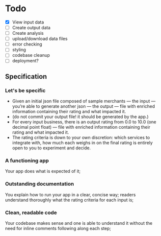 # Todo

- [x] View input data
- [ ] Create output data
- [ ] Create analysis
- [ ] upload/download data files
- [ ] error checking
- [ ] styling
- [ ] codebase cleanup
- [ ] deployment?

## Specification

### Let's be specific

- Given an initial json file composed of sample merchants — the input — you’re able to generate another json — the
output — file with enriched information containing their rating and what impacted it.
- (do not commit your output file! it should be generated by the app.)
- For every input business, there is an output rating from 0.0 to 10.0 (one decimal point float) — file with enriched 
information containing their rating and what impacted it.
- The rating criteria is down to your own discretion: which services to integrate with,
how much each weighs in on the final rating is entirely open to you to experiment and decide.

### A functioning app
Your app does what is expected of it;

### Outstanding documentation

You explain how to run your app in a clear, concise way; readers understand thoroughly
what the rating criteria for each input is;

### Clean, readable code

Your codebase makes sense and one is able to understand it without the need for inline
comments following along each step;
